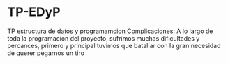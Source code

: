 # TP-EDyP
TP estructura de datos y programamcion
Complicaciones: 
A lo largo de toda la programacion del proyecto, sufrimos muchas dificultades y percances, primero y principal tuvimos que batallar con la gran necesidad de querer pegarnos un tiro
